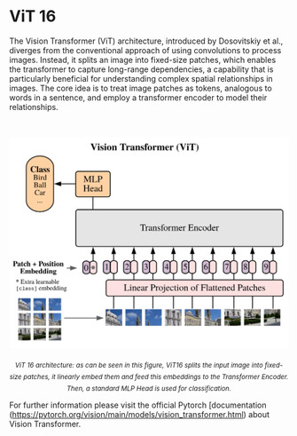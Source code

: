 # ViT 16

The Vision Transformer (ViT) architecture, introduced by Dosovitskiy et al., diverges from the conventional approach of using convolutions to process images. Instead, it splits an image into fixed-size patches, which enables the transformer to capture long-range dependencies, a capability that is particularly beneficial for understanding complex spatial relationships in images. The core idea is to treat image patches as tokens, analogous to words in a sentence, and employ a transformer encoder to model their relationships.

<br>

<p align="center">
  <img src="https://github.com/andreleo02/deep-dream-team/blob/031f002da2bcf765f06f9bd4f48f8dcc7812f741/Vit.png?raw=true" width="512"/>  
</p>

<p align="center">
  <sub><em> ViT 16 architecture: as can be seen in this figure, ViT16 splits the input image into fixed-size patches, it linearly embed them and feed this embeddings to the Transformer Encoder. Then, a standard MLP Head is used for classification.</em></sub>
</p>

For further information please visit the official Pytorch [documentation (https://pytorch.org/vision/main/models/vision_transformer.html) about Vision Transformer.
